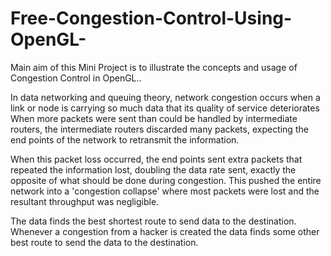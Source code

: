 # Free-Congestion-Control-Using-OpenGL-
Main aim of this Mini Project is to illustrate the concepts and usage of Congestion Control in OpenGL..

In data networking and queuing theory, network congestion occurs when a link or node is carrying so much data that its quality of service deteriorates When more packets were sent than could be handled by intermediate routers, the intermediate routers discarded many packets, expecting the end points of the network to retransmit the information.

  When this packet loss occurred, the end points sent extra packets that repeated the information lost, doubling the data rate sent, exactly the opposite of what should be done during congestion. This pushed the entire network into a 'congestion collapse' where most packets were lost and the resultant throughput was negligible.

  The data finds the best shortest route to send data to the destination. Whenever a congestion from a hacker is created the data finds some other best route to send the data to the destination.
